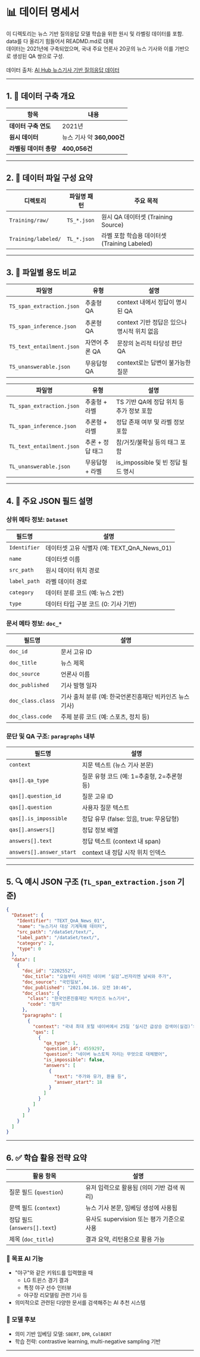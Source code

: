 # 📊 데이터 명세서

이 디렉토리는 뉴스 기반 질의응답 모델 학습을 위한 원시 및 라벨링 데이터를 포함.\
data를 다 올리기 힘들어서 READMD.md로 대체\
데이터는 2021년에 구축되었으며, 국내 주요 언론사 20곳의 뉴스 기사와 이를 기반으로 생성된 QA 쌍으로 구성.\
\
데이터 출처: [AI Hub 뉴스기사 기반 질의응답 데이터](https://www.aihub.or.kr/aihubdata/data/view.do?pageIndex=1&currMenu=115&topMenu=100&srchOptnCnd=OPTNCND001&searchKeyword=%EA%B8%B0%EC%82%AC&srchDetailCnd=DETAILCND001&srchOrder=ORDER001&srchPagePer=20&aihubDataSe=data&dataSetSn=577)


---

## 1. 📅 데이터 구축 개요

| 항목             | 내용                   |
| -------------- | -------------------- |
| **데이터 구축 연도**  |  2021년            | 
| **원시 데이터**     | 뉴스 기사 약 **360,000건** |
| **라벨링 데이터 총량** | **400,056건**         |

---

## 2. 📂 데이터 파일 구성 요약

| 디렉토리                | 파일명 패턴      | 주요 목적                             |
| ------------------- | ----------- | --------------------------------- |
| `Training/raw/`     | `TS_*.json` | 원시 QA 데이터셋 (Training Source)      |
| `Training/labeled/` | `TL_*.json` | 라벨 포함 학습용 데이터셋 (Training Labeled) |

---

## 3. 📁 파일별 용도 비교

| 파일명                       | 유형        | 설명                           |
| ------------------------- | --------- | ---------------------------- |
| `TS_span_extraction.json` | 추출형 QA    | context 내에서 정답이 명시된 QA       |
| `TS_span_inference.json`  | 추론형 QA    | context 기반 정답은 있으나 명시적 위치 없음 |
| `TS_text_entailment.json` | 자연어 추론 QA | 문장의 논리적 타당성 판단 QA            |
| `TS_unanswerable.json`    | 무응답형 QA   | context로는 답변이 불가능한 질문        |

| 파일명                       | 유형         | 설명                          |
| ------------------------- | ---------- | --------------------------- |
| `TL_span_extraction.json` | 추출형 + 라벨   | TS 기반 QA에 정답 위치 등 추가 정보 포함  |
| `TL_span_inference.json`  | 추론형 + 라벨   | 정답 존재 여부 및 라벨 정보 포함         |
| `TL_text_entailment.json` | 추론 + 정답 태그 | 참/거짓/불확실 등의 태그 포함           |
| `TL_unanswerable.json`    | 무응답형 + 라벨  | is\_impossible 및 빈 정답 필드 명시 |

---

## 4. 🧾 주요 JSON 필드 설명

### 상위 메타 정보: `Dataset`

| 필드명          | 설명                                   |
| ------------ | ------------------------------------ |
| `Identifier` | 데이터셋 고유 식별자 (예: TEXT\_QnA\_News\_01) |
| `name`       | 데이터셋 이름                              |
| `src_path`   | 원시 데이터 위치 경로                         |
| `label_path` | 라벨 데이터 경로                            |
| `category`   | 데이터 분류 코드 (예: 뉴스 2번)                 |
| `type`       | 데이터 타입 구분 코드 (0: 기사 기반)              |

### 문서 메타 정보: `doc_*`

| 필드명               | 설명                               |
| ----------------- | -------------------------------- |
| `doc_id`          | 문서 고유 ID                         |
| `doc_title`       | 뉴스 제목                            |
| `doc_source`      | 언론사 이름                           |
| `doc_published`   | 기사 발행 일자                         |
| `doc_class.class` | 기사 출처 분류 (예: 한국언론진흥재단 빅카인즈 뉴스기사) |
| `doc_class.code`  | 주제 분류 코드 (예: 스포츠, 정치 등)          |

### 문단 및 QA 구조: `paragraphs` 내부

| 필드명                      | 설명                            |
| ------------------------ | ----------------------------- |
| `context`                | 지문 텍스트 (뉴스 기사 본문)             |
| `qas[].qa_type`          | 질문 유형 코드 (예: 1=추출형, 2=추론형 등)  |
| `qas[].question_id`      | 질문 고유 ID                      |
| `qas[].question`         | 사용자 질문 텍스트                    |
| `qas[].is_impossible`    | 정답 유무 (false: 있음, true: 무응답형) |
| `qas[].answers[]`        | 정답 정보 배열                      |
| `answers[].text`         | 정답 텍스트 (context 내 span)       |
| `answers[].answer_start` | context 내 정답 시작 위치 인덱스        |

---

## 5. 🔍 예시 JSON 구조 (`TL_span_extraction.json` 기준)

```json
{
  "Dataset": {
    "Identifier": "TEXT_QnA_News_01",
    "name": "뉴스기사 대상 기계독해 데이터",
    "src_path": "/dataSet/text/",
    "label_path": "/dataSet/text/",
    "category": 2,
    "type": 0
  },
  "data": [
    {
      "doc_id": "2202552",
      "doc_title": "오늘부터 사라진 네이버 ‘실검’…빈자리엔 날씨와 주가",
      "doc_source": "국민일보",
      "doc_published": "2021.04.16. 오전 10:46",
      "doc_class": {
        "class": "한국언론진흥재단 빅카인즈 뉴스기사",
        "code": "정치"
      },
      "paragraphs": [
        {
          "context": "국내 최대 포털 네이버에서 25일 ‘실시간 급상승 검색어(실검)’와 ‘뉴스토픽’ 서비스가 종료됐다. 이로써...",
          "qas": [
            {
              "qa_type": 1,
              "question_id": 4559297,
              "question": "네이버 뉴스토픽 자리는 무엇으로 대체됐어",
              "is_impossible": false,
              "answers": [
                {
                  "text": "주가와 유가, 환율 등",
                  "answer_start": 18
                }
              ]
            }
          ]
        }
      ]
    }
  ]
}
```

---

## 6. ✅ 학습 활용 전략 요약

| 활용 항목                    | 설명                            |
| ------------------------ | ----------------------------- |
| 질문 필드 (`question`)       | 유저 입력으로 활용됨 (의미 기반 검색 쿼리)     |
| 문맥 필드 (`context`)        | 뉴스 기사 본문, 임베딩 생성에 사용됨         |
| 정답 필드 (`answers[].text`) | 유사도 supervision 또는 평가 기준으로 사용 |
| 제목 (`doc_title`)         | 결과 요약, 리턴용으로 활용 가능            |

### 🎯 목표 AI 기능

- "야구"와 같은 키워드를 입력했을 때
  - LG 트윈스 경기 결과
  - 특정 야구 선수 인터뷰
  - 야구장 리모델링 관련 기사 등
- 의미적으로 관련된 다양한 문서를 검색해주는 AI 추천 시스템

### 🔧 모델 후보

- 의미 기반 임베딩 모델: `SBERT`, `DPR`, `ColBERT`
- 학습 전략: contrastive learning, multi-negative sampling 기반

---

